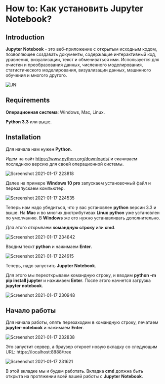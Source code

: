 # How to: Как установить Jupyter Notebook?

## Introduction

**Jupyter Notebook** - это веб-приложение с открытым исходным кодом, позволяющее создавать документы, содержащие интерактивный код, уравнения, визуализации,  текст и обмениваться ими. Используется для очистки и преобразования данных, численного моделирования, статистического моделирования, визуализации данных, машинного обучения и многого другого.

![JN](https://user-images.githubusercontent.com/55031920/104858704-6f3d1900-5921-11eb-878b-5b98f847ae03.png)

## Requirements

**Операционная система**: Windows, Mac, Linux.

**Python 3.3** или выше.

## Installation

Для начала нам нужен **Python**.

Идем на сайт https://www.python.org/downloads/ и скачиваем последнюю версию для своей операционной системы. 

![Screenshot 2021-01-17 223818](https://user-images.githubusercontent.com/55031920/104858722-97c51300-5921-11eb-9797-ce8267c42755.png)

Далее на примере **Windows 10 pro** запускаем установочный файл и перезапускаем компьютер.

![Screenshot 2021-01-17 224535](https://user-images.githubusercontent.com/55031920/104858729-aa3f4c80-5921-11eb-9f4c-64e3c96965f0.png)

Теперь нам надо убедиться, что у вас установлен **python** версии 3.3 и выше. На **Mac** и во многих дистрибутивах **Linux** **python** уже установлен по умолчанию. В **Windows** же его нужно устанавливать дополнительно.

Для этого открываем **командную строку** или **cmd**.

![Screenshot 2021-01-17 234842](https://user-images.githubusercontent.com/55031920/104858776-f1c5d880-5921-11eb-8b0c-92717248b2f1.jpg)

Вводим тескт **python** и нажимаем **Enter**.

![Screenshot 2021-01-17 224915](https://user-images.githubusercontent.com/55031920/104858765-dce94500-5921-11eb-9ca9-0a493c7e1a00.png)

Теперь, надо запустить **Jupyter Notebook**.

Для этого мы переоткрываем командную строку, и вводим **python -m pip install jupyter** и нажимаем **Enter**.
После этого начнется загрузка **jupyter notebook**.

![Screenshot 2021-01-17 230948](https://user-images.githubusercontent.com/55031920/104858852-3fdadc00-5922-11eb-90ee-c5325a09dce5.png)

## Начало работы

Для начала работы, опять перезаходим в командную строку, печатаем **jupyter-notebook** и нажимаем **Enter**.

![Screenshot 2021-01-17 232838](https://user-images.githubusercontent.com/55031920/104858902-91836680-5922-11eb-900d-0a7235b44c94.png)

Это запустит сервер, а браузер откроет новую вкладку со следующим URL: https://localhost:8888/tree 

![Screenshot 2021-01-17 231621](https://user-images.githubusercontent.com/55031920/104858874-6a2c9980-5922-11eb-921b-0502843829d0.png)

В этой вкладке мы и будем работать. Вкладка **cmd** должна быть открыта на протяжении всей вашей работы с **Jupyter Notebook**.




